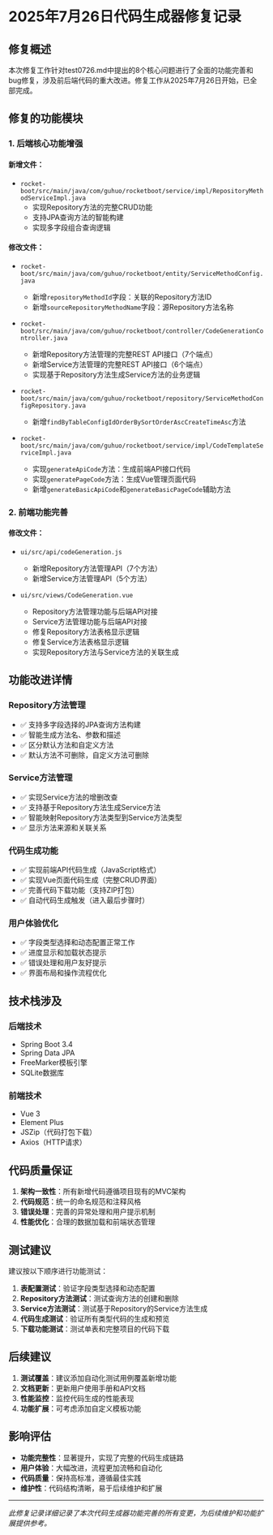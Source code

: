 # 2025年7月26日代码生成器修复记录

## 修复概述

本次修复工作针对test0726.md中提出的8个核心问题进行了全面的功能完善和bug修复，涉及前后端代码的重大改进。修复工作从2025年7月26日开始，已全部完成。

## 修复的功能模块

### 1. 后端核心功能增强

#### 新增文件：
- `rocket-boot/src/main/java/com/guhuo/rocketboot/service/impl/RepositoryMethodServiceImpl.java`
  - 实现Repository方法的完整CRUD功能
  - 支持JPA查询方法的智能构建
  - 实现多字段组合查询逻辑

#### 修改文件：
- `rocket-boot/src/main/java/com/guhuo/rocketboot/entity/ServiceMethodConfig.java`
  - 新增`repositoryMethodId`字段：关联的Repository方法ID
  - 新增`sourceRepositoryMethodName`字段：源Repository方法名称

- `rocket-boot/src/main/java/com/guhuo/rocketboot/controller/CodeGenerationController.java`
  - 新增Repository方法管理的完整REST API接口（7个端点）
  - 新增Service方法管理的完整REST API接口（6个端点）
  - 实现基于Repository方法生成Service方法的业务逻辑

- `rocket-boot/src/main/java/com/guhuo/rocketboot/repository/ServiceMethodConfigRepository.java`
  - 新增`findByTableConfigIdOrderBySortOrderAscCreateTimeAsc`方法

- `rocket-boot/src/main/java/com/guhuo/rocketboot/service/impl/CodeTemplateServiceImpl.java`
  - 实现`generateApiCode`方法：生成前端API接口代码
  - 实现`generatePageCode`方法：生成Vue管理页面代码
  - 新增`generateBasicApiCode`和`generateBasicPageCode`辅助方法

### 2. 前端功能完善

#### 修改文件：
- `ui/src/api/codeGeneration.js`
  - 新增Repository方法管理API（7个方法）
  - 新增Service方法管理API（5个方法）

- `ui/src/views/CodeGeneration.vue`
  - Repository方法管理功能与后端API对接
  - Service方法管理功能与后端API对接
  - 修复Repository方法表格显示逻辑
  - 修复Service方法表格显示逻辑
  - 实现Repository方法与Service方法的关联生成

## 功能改进详情

### Repository方法管理
- ✅ 支持多字段选择的JPA查询方法构建
- ✅ 智能生成方法名、参数和描述
- ✅ 区分默认方法和自定义方法
- ✅ 默认方法不可删除，自定义方法可删除

### Service方法管理  
- ✅ 实现Service方法的增删改查
- ✅ 支持基于Repository方法生成Service方法
- ✅ 智能映射Repository方法类型到Service方法类型
- ✅ 显示方法来源和关联关系

### 代码生成功能
- ✅ 实现前端API代码生成（JavaScript格式）
- ✅ 实现Vue页面代码生成（完整CRUD界面）
- ✅ 完善代码下载功能（支持ZIP打包）
- ✅ 自动代码生成触发（进入最后步骤时）

### 用户体验优化
- ✅ 字段类型选择和动态配置正常工作
- ✅ 进度显示和加载状态提示
- ✅ 错误处理和用户友好提示
- ✅ 界面布局和操作流程优化

## 技术栈涉及

### 后端技术
- Spring Boot 3.4
- Spring Data JPA
- FreeMarker模板引擎
- SQLite数据库

### 前端技术
- Vue 3
- Element Plus
- JSZip（代码打包下载）
- Axios（HTTP请求）

## 代码质量保证

1. **架构一致性**：所有新增代码遵循项目现有的MVC架构
2. **代码规范**：统一的命名规范和注释风格
3. **错误处理**：完善的异常处理和用户提示机制
4. **性能优化**：合理的数据加载和前端状态管理

## 测试建议

建议按以下顺序进行功能测试：

1. **表配置测试**：验证字段类型选择和动态配置
2. **Repository方法测试**：测试查询方法的创建和删除
3. **Service方法测试**：测试基于Repository的Service方法生成
4. **代码生成测试**：验证所有类型代码的生成和预览
5. **下载功能测试**：测试单表和完整项目的代码下载

## 后续建议

1. **测试覆盖**：建议添加自动化测试用例覆盖新增功能
2. **文档更新**：更新用户使用手册和API文档
3. **性能监控**：监控代码生成的性能表现
4. **功能扩展**：可考虑添加自定义模板功能

## 影响评估

- **功能完整性**：显著提升，实现了完整的代码生成链路
- **用户体验**：大幅改进，流程更加流畅和自动化
- **代码质量**：保持高标准，遵循最佳实践
- **维护性**：代码结构清晰，易于后续维护和扩展

---

*此修复记录详细记录了本次代码生成器功能完善的所有变更，为后续维护和功能扩展提供参考。*
